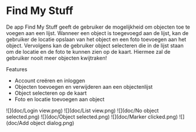 # Find My Stuff

De app Find My Stuff geeft de gebruiker de mogelijkheid om objecten toe te voegen aan een lijst. Wanneer een object is toegevoegd aan de lijst, kan de gebruiker de locatie opslaan van het object en een foto toevoegen aan het object. Vervolgens kan de gebruiker object selecteren die in de lijst staan om de locatie en de foto te kunnen zien op de kaart. Hiermee zal de gebruiker nooit meer objecten kwijtraken!

Features

- Account creëren en inloggen
- Objecten toevoegen en verwijderen aan een objectenlijst
- Object selecteren op de kaart
- Foto en locatie toevoegen aan object

![](doc/Login view.png)
![](doc/List view.png)
![](doc/No object selected.png)
![](doc/Object selected.png)
![](doc/Marker clicked.png)
![](doc/Add object dialog.png)


